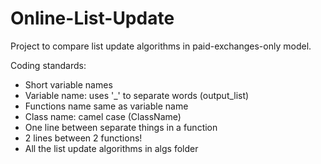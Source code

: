 # Online-List-Update

Project to compare list update algorithms in paid-exchanges-only model.

Coding standards:  
* Short variable names  
* Variable name: uses '_' to separate words (output_list)  
* Functions name same as variable name  
* Class name: camel case (ClassName)  
* One line between separate things in a function  
* 2 lines between 2 functions!  
* All the list update algorithms in algs folder
